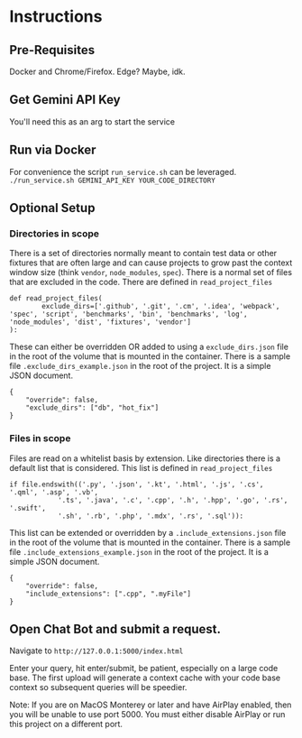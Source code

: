 # Instructions

## Pre-Requisites
Docker and Chrome/Firefox.  Edge? Maybe, idk.

## Get Gemini API Key
You'll need this as an arg to start the service

## Run via Docker
For convenience the script `run_service.sh` can be leveraged.
```./run_service.sh GEMINI_API_KEY YOUR_CODE_DIRECTORY```

## Optional Setup
### Directories in scope
There is a set of directories normally meant to contain test data or other fixtures that are often large and can cause projects to grow past the context window size (think `vendor`, `node_modules`, `spec`).  There is a normal set of files that are excluded in the code.  There are defined in `read_project_files`

```
def read_project_files(
        exclude_dirs=['.github', '.git', '.cm', '.idea', 'webpack', 'spec', 'script', 'benchmarks', 'bin', 'benchmarks', 'log', 'node_modules', 'dist', 'fixtures', 'vendor']
):
```

These can either be overridden OR added to using a `exclude_dirs.json` file in the root of the volume that is mounted in the container.  There is a sample file `.exclude_dirs_example.json` in the root of the project.  It is a simple JSON document.

```
{
	"override": false,
	"exclude_dirs": ["db", "hot_fix"]
}
```

### Files in scope
Files are read on a whitelist basis by extension.  Like directories there is a default list that is considered.  This list is defined in `read_project_files` 

```            
if file.endswith(('.py', '.json', '.kt', '.html', '.js', '.cs', '.qml', '.asp', '.vb',
            '.ts', '.java', '.c', '.cpp', '.h', '.hpp', '.go', '.rs', '.swift',
            '.sh', '.rb', '.php', '.mdx', '.rs', '.sql')):
```

This list can be extended or overridden by a `.include_extensions.json` file in the root of the volume that is mounted in the container.   There is a sample file `.include_extensions_example.json` in the root of the project.  It is a simple JSON document.

```
{
	"override": false,
	"include_extensions": [".cpp", ".myFile"]
}
```

## Open Chat Bot and submit a request.
Navigate to `http://127.0.0.1:5000/index.html`

Enter your query, hit enter/submit, be patient, especially on a large code base.   The first upload will generate a context cache with your code base context so subsequent queries will be speedier.

Note: If you are on MacOS Monterey or later and have AirPlay enabled, then you will be unable to use port 5000. You must either disable AirPlay or run this project on a different port.
